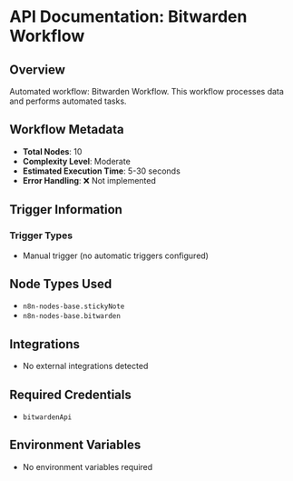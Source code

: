 # API Documentation: Bitwarden Workflow

## Overview
Automated workflow: Bitwarden Workflow. This workflow processes data and performs automated tasks.

## Workflow Metadata
- **Total Nodes**: 10
- **Complexity Level**: Moderate
- **Estimated Execution Time**: 5-30 seconds
- **Error Handling**: ❌ Not implemented

## Trigger Information
### Trigger Types
- Manual trigger (no automatic triggers configured)

## Node Types Used
- `n8n-nodes-base.stickyNote`
- `n8n-nodes-base.bitwarden`

## Integrations
- No external integrations detected

## Required Credentials
- `bitwardenApi`

## Environment Variables
- No environment variables required
